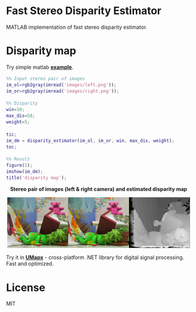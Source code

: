 # Fast Stereo Disparity Estimator
MATLAB implementation of fast stereo disparity estimator.

# Disparity map
Try simple matlab [**example**](matlab/test.m).
```matlab
%% Input stereo pair of images
im_ol=rgb2gray(imread('images/left.png'));
im_or=rgb2gray(imread('images/right.png'));

%% Disparity
win=10;
max_dis=50;
weight=5;

tic;
im_dm = disparity_estimator(im_ol, im_or, win, max_dis, weight);
toc;

%% Result
figure(1);
imshow(im_dm);
title('disparity map');
```

<p align="center"><b>Stereo pair of images (left & right camera) and estimated disparity map</b></p>  
<p align="center"><img width="33%" src="matlab/images/left.png"/><img width="33%" src="matlab/images/right.png"/><img width="33%" src="matlab/images/result.png"/></p>  

Try it in [**UMapx**](https://github.com/asiryan/UMapx/blob/master/sources/Imaging/StereoDisparity.cs) - cross-platform .NET library for digital signal processing. Fast and optimized.

# License
MIT
